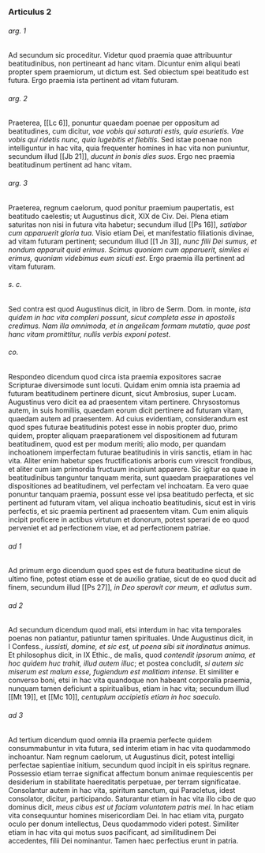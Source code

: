 ### Articulus 2

###### arg. 1
Ad secundum sic proceditur. Videtur quod praemia quae attribuuntur beatitudinibus, non pertineant ad hanc vitam. Dicuntur enim aliqui beati propter spem praemiorum, ut dictum est. Sed obiectum spei beatitudo est futura. Ergo praemia ista pertinent ad vitam futuram.

###### arg. 2
Praeterea, [[Lc 6]], ponuntur quaedam poenae per oppositum ad beatitudines, cum dicitur, *vae vobis qui saturati estis, quia esurietis. Vae vobis qui ridetis nunc, quia lugebitis et flebitis*. Sed istae poenae non intelliguntur in hac vita, quia frequenter homines in hac vita non puniuntur, secundum illud [[Jb 21]], *ducunt in bonis dies suos*. Ergo nec praemia beatitudinum pertinent ad hanc vitam.

###### arg. 3
Praeterea, regnum caelorum, quod ponitur praemium paupertatis, est beatitudo caelestis; ut Augustinus dicit, XIX de Civ. Dei. Plena etiam saturitas non nisi in futura vita habetur; secundum illud [[Ps 16]], *satiabor cum apparuerit gloria tua*. Visio etiam Dei, et manifestatio filiationis divinae, ad vitam futuram pertinent; secundum illud [[1 Jn 3]], *nunc filii Dei sumus, et nondum apparuit quid erimus. Scimus quoniam cum apparuerit, similes ei erimus, quoniam videbimus eum sicuti est*. Ergo praemia illa pertinent ad vitam futuram.

###### s. c.
Sed contra est quod Augustinus dicit, in libro de Serm. Dom. in monte, *ista quidem in hac vita compleri possunt, sicut completa esse in apostolis credimus. Nam illa omnimoda, et in angelicam formam mutatio, quae post hanc vitam promittitur, nullis verbis exponi potest*.

###### co.
Respondeo dicendum quod circa ista praemia expositores sacrae Scripturae diversimode sunt locuti. Quidam enim omnia ista praemia ad futuram beatitudinem pertinere dicunt, sicut Ambrosius, super Lucam. Augustinus vero dicit ea ad praesentem vitam pertinere. Chrysostomus autem, in suis homiliis, quaedam eorum dicit pertinere ad futuram vitam, quaedam autem ad praesentem. Ad cuius evidentiam, considerandum est quod spes futurae beatitudinis potest esse in nobis propter duo, primo quidem, propter aliquam praeparationem vel dispositionem ad futuram beatitudinem, quod est per modum meriti; alio modo, per quandam inchoationem imperfectam futurae beatitudinis in viris sanctis, etiam in hac vita. Aliter enim habetur spes fructificationis arboris cum virescit frondibus, et aliter cum iam primordia fructuum incipiunt apparere. Sic igitur ea quae in beatitudinibus tanguntur tanquam merita, sunt quaedam praeparationes vel dispositiones ad beatitudinem, vel perfectam vel inchoatam. Ea vero quae ponuntur tanquam praemia, possunt esse vel ipsa beatitudo perfecta, et sic pertinent ad futuram vitam, vel aliqua inchoatio beatitudinis, sicut est in viris perfectis, et sic praemia pertinent ad praesentem vitam. Cum enim aliquis incipit proficere in actibus virtutum et donorum, potest sperari de eo quod perveniet et ad perfectionem viae, et ad perfectionem patriae.

###### ad 1
Ad primum ergo dicendum quod spes est de futura beatitudine sicut de ultimo fine, potest etiam esse et de auxilio gratiae, sicut de eo quod ducit ad finem, secundum illud [[Ps 27]], *in Deo speravit cor meum, et adiutus sum*.

###### ad 2
Ad secundum dicendum quod mali, etsi interdum in hac vita temporales poenas non patiantur, patiuntur tamen spirituales. Unde Augustinus dicit, in I Confess., *iussisti, domine, et sic est, ut poena sibi sit inordinatus animus*. Et philosophus dicit, in IX Ethic., de malis, quod *contendit ipsorum anima, et hoc quidem huc trahit, illud autem illuc*; et postea concludit, *si autem sic miserum est malum esse, fugiendum est malitiam intense*. Et similiter e converso boni, etsi in hac vita quandoque non habeant corporalia praemia, nunquam tamen deficiunt a spiritualibus, etiam in hac vita; secundum illud [[Mt 19]], et [[Mc 10]], *centuplum accipietis etiam in hoc saeculo*.

###### ad 3
Ad tertium dicendum quod omnia illa praemia perfecte quidem consummabuntur in vita futura, sed interim etiam in hac vita quodammodo inchoantur. Nam regnum caelorum, ut Augustinus dicit, potest intelligi perfectae sapientiae initium, secundum quod incipit in eis spiritus regnare. Possessio etiam terrae significat affectum bonum animae requiescentis per desiderium in stabilitate haereditatis perpetuae, per terram significatae. Consolantur autem in hac vita, spiritum sanctum, qui Paracletus, idest consolator, dicitur, participando. Saturantur etiam in hac vita illo cibo de quo dominus dicit, *meus cibus est ut faciam voluntatem patris mei*. In hac etiam vita consequuntur homines misericordiam Dei. In hac etiam vita, purgato oculo per donum intellectus, Deus quodammodo videri potest. Similiter etiam in hac vita qui motus suos pacificant, ad similitudinem Dei accedentes, filii Dei nominantur. Tamen haec perfectius erunt in patria.

